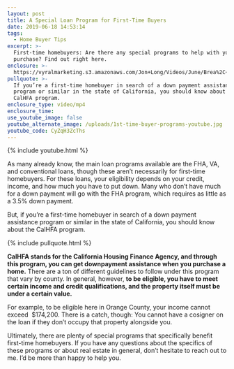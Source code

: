 ```yaml
---
layout: post
title: A Special Loan Program for First-Time Buyers
date: 2019-06-18 14:53:14
tags:
  - Home Buyer Tips
excerpt: >-
  First-time homebuyers: Are there any special programs to help with your
  purchase? Find out right here.
enclosure: >-
  https://vyralmarketing.s3.amazonaws.com/Jon+Long/Videos/June/Brea%2C+CA+Real+Estate+Agent-+A+Special+Loan+Program+for+First-Time+Buyers.mp4
pullquote: >-
  If you’re a first-time homebuyer in search of a down payment assistance
  program or similar in the state of California, you should know about the
  CalHFA program.
enclosure_type: video/mp4
enclosure_time:
use_youtube_image: false
youtube_alternate_image: /uploads/1st-time-buyer-programs-youtube.jpg
youtube_code: CyZqH3ZcThs
---
```


{% include youtube.html %}

As many already know, the main loan programs available are the FHA, VA, and conventional loans, though these aren’t necessarily for first-time homebuyers. For these loans, your eligibility depends on your credit, income, and how much you have to put down. Many who don’t have much for a down payment will go with the FHA program, which requires as little as a 3.5% down payment.&nbsp;

But, if you’re a first-time homebuyer in search of a down payment assistance program or similar in the state of California, you should know about the CalHFA program.

{% include pullquote.html %}

**CalHFA stands for the California Housing Finance Agency, and through this program, you can get downpayment assistance when you purchase a home.** There are a ton of different guidelines to follow under this program that vary by county. In general, however, **to be eligible, you have to meet certain income and credit qualifications, and the property itself must be under a certain value.**

For example, to be eligible here in Orange County, your income cannot exceed &nbsp;$174,200. There is a catch, though: You cannot have a cosigner on the loan if they don’t occupy that property alongside you.

Ultimately, there are plenty of special programs that specifically benefit first-time homebuyers. If you have any questions about the specifics of these programs or about real estate in general, don’t hesitate to reach out to me. I’d be more than happy to help you.